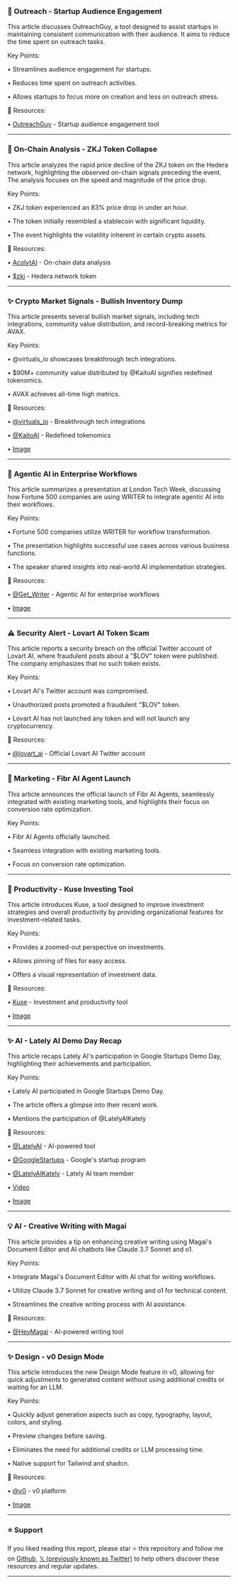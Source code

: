 ### 🚀 Outreach - Startup Audience Engagement

This article discusses OutreachGuy, a tool designed to assist startups in maintaining consistent communication with their audience.  It aims to reduce the time spent on outreach tasks.

Key Points:

• Streamlines audience engagement for startups.


• Reduces time spent on outreach activities.


• Allows startups to focus more on creation and less on outreach stress.


🔗 Resources:

• [OutreachGuy](https://x.com/outreachguyapp) - Startup audience engagement tool


---

### 🤖 On-Chain Analysis - ZKJ Token Collapse

This article analyzes the rapid price decline of the ZKJ token on the Hedera network, highlighting the observed on-chain signals preceding the event.  The analysis focuses on the speed and magnitude of the price drop.

Key Points:

• ZKJ token experienced an 83% price drop in under an hour.


• The token initially resembled a stablecoin with significant liquidity.


• The event highlights the volatility inherent in certain crypto assets.


🔗 Resources:

• [AcolytAI](https://x.com/AcolytAI) - On-chain data analysis


• [$zkj](https://x.com/search?q=%24zkj&src=cashtag_click) - Hedera network token


---

### ✨ Crypto Market Signals - Bullish Inventory Dump

This article presents several bullish market signals, including tech integrations, community value distribution, and record-breaking metrics for AVAX.

Key Points:

•  @virtuals_io showcases breakthrough tech integrations.


•  $90M+ community value distributed by @KaitoAI signifies redefined tokenomics.


•  AVAX achieves all-time high metrics.


🔗 Resources:

• [@virtuals_io](https://x.com/virtuals_io) -  Breakthrough tech integrations


• [@KaitoAI](https://x.com/KaitoAI) - Redefined tokenomics


• [Image](https://pbs.twimg.com/media/GtVqX_dXAAAd1k7?format=jpg&name=small)


---

### 🤖 Agentic AI in Enterprise Workflows

This article summarizes a presentation at London Tech Week, discussing how Fortune 500 companies are using WRITER to integrate agentic AI into their workflows.

Key Points:

• Fortune 500 companies utilize WRITER for workflow transformation.


• The presentation highlights successful use cases across various business functions.


•  The speaker shared insights into real-world AI implementation strategies.


🔗 Resources:

• [@Get_Writer](https://x.com/Get_Writer) - Agentic AI for enterprise workflows


• [Image](https://pbs.twimg.com/media/GtaBjlWWYAAVCiW?format=jpg&name=small)


---

### ⚠️ Security Alert - Lovart AI Token Scam

This article reports a security breach on the official Twitter account of Lovart AI, where fraudulent posts about a "$LOV" token were published.  The company emphasizes that no such token exists.

Key Points:

• Lovart AI's Twitter account was compromised.


• Unauthorized posts promoted a fraudulent "$LOV" token.


• Lovart AI has not launched any token and will not launch any cryptocurrency.


🔗 Resources:

• [@lovart_ai](https://x.com/lovart_ai) - Official Lovart AI Twitter account


---

### 🚀 Marketing - Fibr AI Agent Launch

This article announces the official launch of Fibr AI Agents, seamlessly integrated with existing marketing tools, and highlights their focus on conversion rate optimization.

Key Points:

• Fibr AI Agents officially launched.


• Seamless integration with existing marketing tools.


• Focus on conversion rate optimization.


---

### 🚀 Productivity - Kuse Investing Tool

This article introduces Kuse, a tool designed to improve investment strategies and overall productivity by providing organizational features for investment-related tasks.


Key Points:

• Provides a zoomed-out perspective on investments.


• Allows pinning of files for easy access.


• Offers a visual representation of investment data.


🔗 Resources:

• [Kuse](https://hosting.kuse.ai/pages/DMaovvK3DPSqjN5WMAi5fq.html?board_id=6iT3def5yr78cySgsuUxcw&creator_anon_id=478…) - Investment and productivity tool


• [Image](https://pbs.twimg.com/amplify_video_thumb/1933398518208909312/img/0kGMc-VhgwzXVg_O.jpg)


---

### ✨ AI - Lately AI Demo Day Recap

This article recaps Lately AI's participation in Google Startups Demo Day, highlighting their achievements and participation.

Key Points:

• Lately AI participated in Google Startups Demo Day.


•  The article offers a glimpse into their recent work.


•  Mentions the participation of @LatelyAIKately


🔗 Resources:

• [@LatelyAI](https://x.com/LatelyAI) - AI-powered tool


• [@GoogleStartups](https://x.com/GoogleStartups) - Google's startup program


• [@LatelyAIKately](https://x.com/LatelyAIKately) -  Lately AI team member


• [Video](https://youtu.be/jQS5pAaUpik)


• [Image](https://pbs.twimg.com/media/GtMLcEzboAAyjrK?format=jpg&name=small)


---

### 💡 AI - Creative Writing with Magai

This article provides a tip on enhancing creative writing using Magai's Document Editor and AI chatbots like Claude 3.7 Sonnet and o1.


Key Points:

• Integrate Magai's Document Editor with AI chat for writing workflows.


• Utilize Claude 3.7 Sonnet for creative writing and o1 for technical content.


• Streamlines the creative writing process with AI assistance.


🔗 Resources:

• [@HeyMagai](https://x.com/HeyMagai) - AI-powered writing tool


---

### ✨ Design - v0 Design Mode

This article introduces the new Design Mode feature in v0, allowing for quick adjustments to generated content without using additional credits or waiting for an LLM.

Key Points:

• Quickly adjust generation aspects such as copy, typography, layout, colors, and styling.


• Preview changes before saving.


•  Eliminates the need for additional credits or LLM processing time.


• Native support for Tailwind and shadcn.


🔗 Resources:

• [@v0](https://x.com/v0) -  v0 platform


• [Image](https://pbs.twimg.com/amplify_video_thumb/1932892033020235776/img/865aAhiVPrgzbgYC.jpg)


---

### ⭐️ Support

If you liked reading this report, please star ⭐️ this repository and follow me on [Github](https://github.com/Drix10), [𝕏 (previously known as Twitter)](https://x.com/DRIX_10_) to help others discover these resources and regular updates.

---